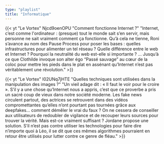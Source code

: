 ```yaml
---
type: "playlist"
title: "Informatique"
---
```



{{< yt "Le Vortex" Njcd9oenOPU "Comment fonctionne Internet ?" "Internet, c’est comme l'ordinateur : (presque) tout le monde sait s’en servir, mais personne ne sait vraiment comment ça fonctionne. Qu’à cela ne tienne, Roni s’avance au nom des Pause Process pour poser les bases : quelles infrastructures pour alimenter un tel réseau ? Quelle différence entre le web et Internet ? Pourquoi la neutralité du web est-elle si importante ? … Jusqu’à ce que Clothilde invoque son alter égo “Passé sauvage” au cœur de la coloc pour mettre les pieds dans le plat en assénant qu’Internet n’est pas véritablement une révolution." >}}

{{< yt "Le Vortex" I02UNq7jHTE "Quelles techniques sont utilisées dans la manipulation des images ?" "Un vieil adage dit : « Il faut le voir pour le croire ». S’il y a une chose qu’Internet nous a appris, c’est que ce proverbe a pris un sacré coup de vieux dans notre société moderne. Les fake news circulent partout, des actrices se retrouvent dans des vidéos compromettantes qu’elles n’ont pourtant pas tournées grâce aux deepfakes... comment démêler le vrai du faux ? On ne cessera de conseiller aux utilisateurs de redoubler de vigilance et de recouper leurs sources pour trouver la vérité. Mais est-ce vraiment suffisant ? Jordane propose une solution. S’il n’est pas contre utiliser les technologies pour faire dire n’importe quoi à Léo, il se dit que ces mêmes algorithmes pourraient en retour être utilisés pour lutter contre ce genre de fléau." >}}
